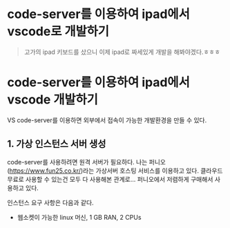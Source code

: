 # code-server를 이용하여 ipad에서 vscode로 개발하기


> 고가의 ipad 키보드를 샀으니 이제 ipad로 짜세있게 개발을 해봐야겠다.ㅎㅎㅎ

# code-server를 이용하여 ipad에서 vscode 개발하기
VS code-server를 이용하면 외부에서 접속이 가능한 개발환경을 만들 수 있다. 

## 1. 가상 인스턴스 서버 생성
code-server를 사용하려면 원격 서버가 필요하다. 나는 퍼니오(https://www.fun25.co.kr/)라는 가상서버 호스팅 서비스를 이용하고 있다. 클라우드 무료로 사용할 수 있는건 모두 다 사용해본 관계로... 퍼니오에서 저렴하게 구매해서 사용하고 있다.

인스턴스 요구 사항은 다음과 같다.
- 웹소켓이 가능한 linux 머신, 1 GB RAN, 2 CPUs


